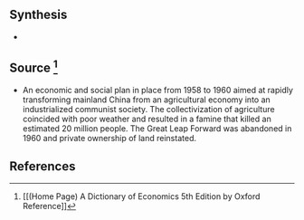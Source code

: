 ## Synthesis
- 
## Source [^1]
- An economic and social plan in place from 1958 to 1960 aimed at rapidly transforming mainland China from an agricultural economy into an industrialized communist society. The collectivization of agriculture coincided with poor weather and resulted in a famine that killed an estimated 20 million people. The Great Leap Forward was abandoned in 1960 and private ownership of land reinstated.
## References

[^1]: [[(Home Page) A Dictionary of Economics 5th Edition by Oxford Reference]]